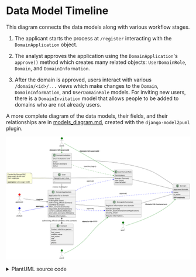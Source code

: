# Data Model Timeline

This diagram connects the data models along with various workflow stages.

1. The applicant starts the process at `/register` interacting with the
   `DomainApplication` object.

2. The analyst approves the application using the `DomainApplication`'s
   `approve()` method which creates many related objects: `UserDomainRole`,
   `Domain`, and `DomainInformation`.

3. After the domain is approved, users interact with various
   `/domain/<id>/...` views which make changes to the `Domain`,
   `DomainInformation`, and `UserDomainRole` models. For inviting new users,
   there is a `DomainInvitation` model that allows people to be added to
   domains who are not already users.

A more complete diagram of the data models, their fields, and their
relationships are in [models_diagram.md](./models_diagram.md), created with
the `django-model2puml` plugin.

![Data model timeline diagram](./model_timeline.svg)

<details>
<summary>PlantUML source code</summary>
```plantuml
@startuml

allowmixing
left to right direction

class DomainApplication {
  Application for a domain
  --
  creator (User)
  investigator (User)
  authorizing_official (Contact)
  submitter (Contact)
  other_contacts (Contacts)
  requested_domain (Domain)
  current_websites (Websites)
  alternative_domains (Websites)
  --
  Request information...
}

class User {
  Django's user class
  --
  ...
  --
}
note left of User
  Created by DjangoOIDC
  when users arrive back
  from Login.gov

  <b>username</b> is the Login UUID
end note

DomainApplication -l- User : creator, investigator

class Contact {
  Contact info for a person
  --
  first_name
  middle_name
  last_name
  title
  email
  phone
  --
}

DomainApplication *-r-* Contact : authorizing_official, submitter, other_contacts

class Domain {
  Approved domain
  --
  name
  is_active
  --
  <b>EPP methods</b>
}

DomainApplication .right[#blue].> Domain : approve()

class DomainInformation {
  Registrar information on a domain
  --
  domain (Domain)
  domain_application (DomainApplication)
  security_email
  --
  Request information...
}

DomainInformation -- Domain
DomainInformation -- DomainApplication
DomainApplication .[#blue].> DomainInformation : approve()

class UserDomainRole {
  Permissions
  --
  domain (Domain)
  user (User)
  role="ADMIN"
  --
}
UserDomainRole -- User
UserDomainRole -- Domain
DomainApplication .[#blue].> UserDomainRole : approve()

class DomainInvitation {
  Email invitations sent
  --
  email
  domain (Domain)
  status
  --
}
DomainInvitation -- Domain
DomainInvitation .[#green].> UserDomainRole : User.first_login()

actor applicant #Red
applicant -d-> DomainApplication : **/register**

actor analyst #Blue
analyst -[#blue]-> DomainApplication : **approve()**

actor user1 #Green
user1 -[#green]-> Domain : **/domain/<id>/nameservers**
actor user2 #Green
user2 -[#green]-> DomainInformation : **/domain/<id>/?????**
actor user3 #Green
user3 -right[#green]-> UserDomainRole : **/domain/<id>/users/add**
user3 -right[#green]-> DomainInvitation : **/domain/<id>/users/add**

@enduml
```
</details>
